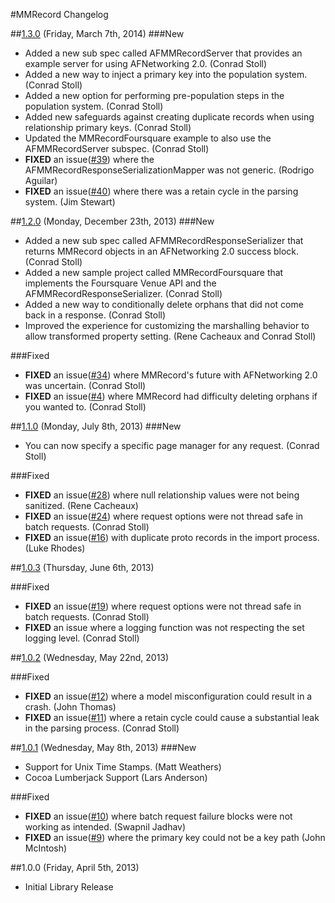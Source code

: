 #MMRecord Changelog

##[1.3.0](https://github.com/mutualmobile/MMRecord/issues?milestone=6&state=closed) (Friday, March 7th, 2014)
###New
* Added a new sub spec called AFMMRecordServer that provides an example server for using AFNetworking 2.0. (Conrad Stoll)
* Added a new way to inject a primary key into the population system. (Conrad Stoll)
* Added a new option for performing pre-population steps in the population system. (Conrad Stoll)
* Added new safeguards against creating duplicate records when using relationship primary keys. (Conrad Stoll)
* Updated the MMRecordFoursquare example to also use the AFMMRecordServer subspec. (Conrad Stoll)
* **FIXED** an issue([#39](https://github.com/mutualmobile/MMRecord/issues/39)) where the AFMMRecordResponseSerializationMapper was not generic. (Rodrigo Aguilar)
* **FIXED** an issue([#40](https://github.com/mutualmobile/MMRecord/issues/39)) where there was a retain cycle in the parsing system. (Jim Stewart)

##[1.2.0](https://github.com/mutualmobile/MMRecord/issues?milestone=5&state=closed) (Monday, December 23th, 2013)
###New
* Added a new sub spec called AFMMRecordResponseSerializer that returns MMRecord objects in an AFNetworking 2.0 success block. (Conrad Stoll)
* Added a new sample project called MMRecordFoursquare that implements the Foursquare Venue API and the AFMMRecordResponseSerializer. (Conrad Stoll)
* Added a new way to conditionally delete orphans that did not come back in a response. (Conrad Stoll)
* Improved the experience for customizing the marshalling behavior to allow transformed property setting. (Rene Cacheaux and Conrad Stoll)

###Fixed
* **FIXED** an issue([#34](https://github.com/mutualmobile/MMRecord/issues/34)) where MMRecord's future with AFNetworking 2.0 was uncertain. (Conrad Stoll)
* **FIXED** an issue([#4](https://github.com/mutualmobile/MMRecord/issues/4)) where MMRecord had difficulty deleting orphans if you wanted to. (Conrad Stoll)

##[1.1.0](https://github.com/mutualmobile/MMRecord/issues?milestone=4&state=closed) (Monday, July 8th, 2013)
###New
* You can now specify a specific page manager for any request. (Conrad Stoll)

###Fixed
* **FIXED** an issue([#28](https://github.com/mutualmobile/MMRecord/pull/28)) where null relationship values were not being sanitized. (Rene Cacheaux)
* **FIXED** an issue([#24](https://github.com/mutualmobile/MMRecord/pull/24)) where request options were not thread safe in batch requests. (Conrad Stoll)
* **FIXED** an issue([#16](https://github.com/mutualmobile/MMRecord/issues/16)) with duplicate proto records in the import process. (Luke Rhodes)

##[1.0.3](https://github.com/mutualmobile/MMRecord/issues?milestone=3&state=closed) (Thursday, June 6th, 2013)

###Fixed
* **FIXED** an issue([#19](https://github.com/mutualmobile/MMRecord/pull/19)) where request options were not thread safe in batch requests. (Conrad Stoll)
* **FIXED** an issue where a logging function was not respecting the set logging level. (Conrad Stoll)

##[1.0.2](https://github.com/mutualmobile/MMRecord/issues?milestone=2&state=closed) (Wednesday, May 22nd, 2013)

###Fixed
* **FIXED** an issue([#12](https://github.com/mutualmobile/MMRecord/pull/12)) where a model misconfiguration could result in a crash. (John Thomas)
* **FIXED** an issue([#11](https://github.com/mutualmobile/MMRecord/pull/11)) where a retain cycle could cause a substantial leak in the parsing process. (Conrad Stoll)

##[1.0.1](https://github.com/mutualmobile/MMRecord/issues?milestone=1&state=closed) (Wednesday, May 8th, 2013)
###New
* Support for Unix Time Stamps. (Matt Weathers)
* Cocoa Lumberjack Support (Lars Anderson)

###Fixed
* **FIXED** an issue([#10](https://github.com/mutualmobile/MMRecord/pull/10)) where batch request failure blocks were not working as intended. (Swapnil Jadhav)
* **FIXED** an issue([#9](https://github.com/mutualmobile/MMRecord/pull/9)) where the primary key could not be a key path (John McIntosh)

##1.0.0 (Friday, April 5th, 2013)
 * Initial Library Release